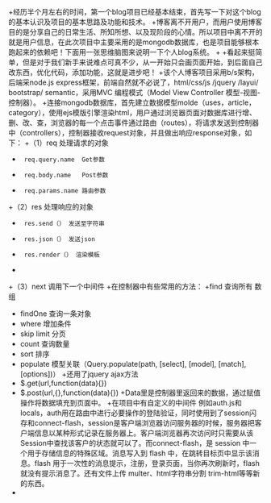 +经历半个月左右的时间，第一个blog项目已经基本结束，首先写一下对这个blog的基本认识及项目的基本思路及功能和技术。
 +博客离不开用户，而用户使用博客目的是分享自己的日常生活、所知所想、以及现阶段的心情。所以项目中离不开的就是用户信息，在此次项目中主要采用的是mongodb数据库，也是项目能够根本跑起来的依赖吧！下面用一张思维脑图来说明一下个人blog系统。
 + 
 +看起来挺简单，但是对于我们新手来说难点可真不少，从一开始只会画页面开始，到后面自己改东西，优化代码，添加功能，这就是进步吧！
 +该个人博客项目采用b/s架构，后端采node.js  express框架，前端自然就不必说了，html/css/js /jquery /layui/ bootstrap/ semantic，采用MVC 编程模式（Model View Controller 模型-视图-控制器）。
 +连接mongodb数据库，首先建立数据模型molde（uses，article，category），使用ejs模版引擎渲染html，用户通过浏览器页面对数据库进行增、删、改、查，浏览器的每一个点击事件通过路由（routes），将请求发送到控制器中（controllers），控制器接收request对象，并且做出响应response对象，如下：
 +（1）req 处理请求的对象
 +		req.query.name	Get参数
 +		req.body.name	Post参数
 +		req.params.name	路由参数
 +（2）res 处理响应的对象
 +		res.send（） 发送至字符串
 +		res.json（） 发送json
 +		res.render（） 渲染模板
 +			
 +（3）next 调用下一个中间件
 +在控制器中有些常用的方法：
 +find 查询所有 数组
 +	findOne 查询一条对象
 +	where 增加条件
 +	skip limit 分页
 +	count 查询数量
 +	sort 排序
 +	populate 模型关联（Query.populate(path, [select], [model], [match], [options])）
 +还用了jquery  ajax方法
 +	$.get(url,function(data){})
 +	$.post(url,{},function(data){})
 +Data里是控制器里返回来的数据，通过赋值操作将数据填充到页面中。
 +在项目中有自定义的中间件 例如auth.js和locals，auth用在路由中进行必要操作的登陆验证，同时使用到了session闪存和connect-flash，session是客户端浏览器访问服务器的时候，服务器把客户端信息以某种形式记录在服务器上。客户端浏览器再次访问时只需要从该Session中查找该客户的状态就可以了。而connect-flash，是 session 中一个用于存储信息的特殊区域。消息写入到 flash 中，在跳转目标页中显示该消息。flash 用于一次性的消息提示，注册，登录页面，当你再次刷新时，flash就没有提示消息了。还有文件上传 multer、html字符串分割 trim-html等等新的东西。
 +